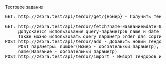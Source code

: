 Тестовое задание
<pre>
GET: http://zebra.test/api/tendor/get/{Номер} - Получить тендор по ноиеру.<br>
GET: http://zebra.test/api/tendor/fetch?name=Название&date=05.11.2022&order=desc - Получить список всех тендоров.
     Допускается использование query-параметров name и date для фильтрации по названию и дате соответственно.
     Также можно использовать query параметр order для сортировки по дате изменеия. Значения: asc и desc. По умолчанию asc.
POST http://zebra.test/api/tendor/add - Добавить новый тендор.
     POST параметры: number(Номер - обязательный параметр), status (Статус- имеет варианты 'Открыто', 'Закрыто', 'Отменено' - значение по умолчанию 'Открыто'), 
     name(Название - обязательный параметр)
POST http://zebra.test/api/tendor/import - Импорт тендоров из CSV файла. Формат файда как test_task_data.csv
</pre>
